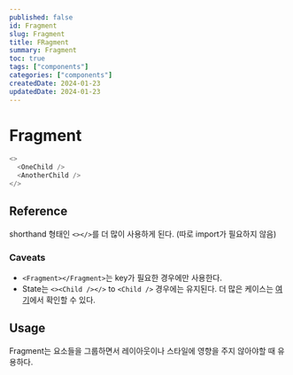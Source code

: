 ```yaml
---
published: false
id: Fragment
slug: Fragment
title: FRagment
summary: Fragment
toc: true
tags: ["components"]
categories: ["components"]
createdDate: 2024-01-23
updatedDate: 2024-01-23
---
```


# Fragment

```ts
<>
  <OneChild />
  <AnotherChild />
</>
```

## Reference
shorthand 형태인 `<></>`를 더 많이 사용하게 된다. (따로 import가 필요하지 않음)

### Caveats
- `<Fragment></Fragment>`는 key가 필요한 경우에만 사용한다.
- State는 `<><Child /></>` to `<Child />` 경우에는 유지된다.
  더 많은 케이스는 [여기](https://gist.github.com/clemmy/b3ef00f9507909429d8aa0d3ee4f986b)에서 확인할 수 있다.

## Usage
Fragment는 요소들을 그룹하면서 레이아웃이나 스타일에 영향을 주지 않아야할 때 유용하다.
